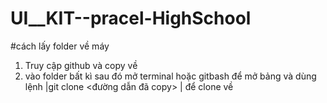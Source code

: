 # UI__KIT--pracel-HighSchool
#cách lấy folder về máy
<ol>
  <li>
    Truy cập github và  copy về 
  </li>
  <li>
   vào folder bất kì sau đó mở terminal hoặc gitbash để mở bảng và  dùng lệnh |git clone <đường dẫn đã copy> | để clone về
  </li>
</ol>
